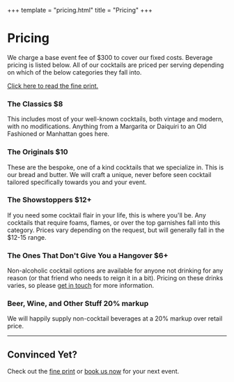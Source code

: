 +++
template = "pricing.html"
title = "Pricing"
+++

# Pricing

We charge a base event fee of $300 to cover our fixed costs. Beverage pricing is listed below. All of our cocktails are priced per serving depending on which of the below categories they fall into.

[Click here to read the fine print.](/pricing/fine-print)

### The Classics <span class="right">$8</span>

This includes most of your well-known cocktails, both vintage and modern, with no modifications. Anything from a Margarita or Daiquiri to an Old Fashioned or Manhattan goes here.

### The Originals <span class="right">$10</span>

These are the bespoke, one of a kind cocktails that we specialize in. This is our bread and butter. We will craft a unique, never before seen cocktail tailored specifically towards you and your event.

### The Showstoppers <span class="right">$12+</span>

If you need some cocktail flair in your life, this is where you'll be. Any cocktails that require foams, flames, or over the top garnishes fall into this category. Prices vary depending on the request, but will generally fall in the $12-15 range.

### The Ones That Don't Give You a Hangover <span class="right">$6+</span>

Non-alcoholic cocktail options are available for anyone not drinking for any reason (or that friend who needs to reign it in a bit). Pricing on these drinks varies, so please [get in touch](/contact) for more information.

### Beer, Wine, and Other Stuff <span class="right">20% markup</span>

We will happily supply non-cocktail beverages at a 20% markup over retail price.

---

## Convinced Yet?

Check out the [fine print](/pricing/fine-print) or [book us now](/contact) for your next event.

